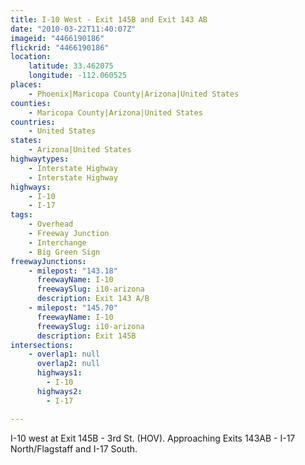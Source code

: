 ```yaml
---
title: I-10 West - Exit 145B and Exit 143 AB
date: "2010-03-22T11:40:07Z"
imageid: "4466190186"
flickrid: "4466190186"
location:
    latitude: 33.462075
    longitude: -112.060525
places:
    - Phoenix|Maricopa County|Arizona|United States
counties:
    - Maricopa County|Arizona|United States
countries:
    - United States
states:
    - Arizona|United States
highwaytypes:
    - Interstate Highway
    - Interstate Highway
highways:
    - I-10
    - I-17
tags:
    - Overhead
    - Freeway Junction
    - Interchange
    - Big Green Sign
freewayJunctions:
    - milepost: "143.18"
      freewayName: I-10
      freewaySlug: i10-arizona
      description: Exit 143 A/B
    - milepost: "145.70"
      freewayName: I-10
      freewaySlug: i10-arizona
      description: Exit 145B
intersections:
    - overlap1: null
      overlap2: null
      highways1:
        - I-10
      highways2:
        - I-17

---
```

I-10 west at Exit 145B - 3rd St. (HOV).  Approaching Exits 143AB - I-17 North/Flagstaff and I-17 South.